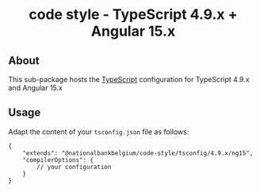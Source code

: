 <h1 align="center">
   code style - TypeScript 4.9.x + Angular 15.x
</h1>

## About

This sub-package hosts the [TypeScript](https://www.typescriptlang.org/) configuration for TypeScript 4.9.x and Angular 15.x

## Usage

Adapt the content of your `tsconfig.json` file as follows:

```text
{
	"extends": "@nationalbankbelgium/code-style/tsconfig/4.9.x/ng15",
	"compilerOptions": {
		// your configuration
	}
}
```
